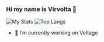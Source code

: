 ### Hi my name is Virvolta 👋</div>

![My Stats](https://github-readme-stats.vercel.app/api?username=Virvolta&show_icons=true&count_private=true&hide_title=true)
![Top Langs](https://github-readme-stats.vercel.app/api/top-langs/?username=Virvolta&layout=compact)

- 🔭 I’m currently working on Voltage
